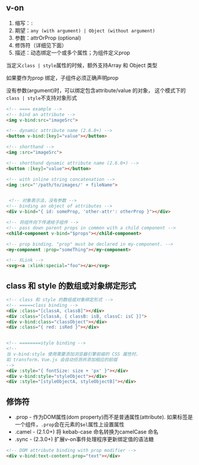 
## v-on
1. 缩写：`:`
2. 期望：`any (with argument) | Object (without argument)`
3. 参数：attrOrProp (optional)
4. 修饰符（详细见下面）
5. 描述：动态绑定一个或多个属性；为组件定义prop

当定义`class | style`属性的时候，额外支持Array 和 Object 类型

如果要作为prop 绑定，子组件必须正确声明prop

没有参数(argument)时，可以绑定包含attribute/value 的对象， 这个模式下的`class | style`不支持对象形式


```html
<!-- ==== example -->
<!-- bind an attribute -->
<img v-bind:src="imageSrc">

<!-- dynamic attribute name (2.6.0+) -->
<button v-bind:[key]="value"></button>

<!-- shorthand -->
<img :src="imageSrc">

<!-- shorthand dynamic attribute name (2.6.0+) -->
<button :[key]="value"></button>

<!-- with inline string concatenation -->
<img :src="'/path/to/images/' + fileName">


 <!-- 对象表示法，没有参数 -->
<!-- binding an object of attributes -->
<div v-bind="{ id: someProp, 'other-attr': otherProp }"></div>

<!-- 将组件向下传递给子组件 -->
<!-- pass down parent props in common with a child component -->
<child-component v-bind="$props"></child-component>

<!-- prop binding. "prop" must be declared in my-component. -->
<my-component :prop="someThing"></my-component>

<!-- XLink -->
<svg><a :xlink:special="foo"></a></svg>
```

## class 和 style 的数组或对象绑定形式
```html
<!-- class 和 style 的数组或对象绑定形式 -->
<!-- =====class binding -->
<div :class="[classA, classB]"></div>
<div :class="[classA, { classB: isB, classC: isC }]">
<div v-bind:class="classObject"></div>
<div :class="{ red: isRed }"></div>


<!-- ========style binding -->
<!-- 
当 v-bind:style 使用需要添加浏览器引擎前缀的 CSS 属性时，
如 transform，Vue.js 会自动侦测并添加相应的前缀 
-->
<div :style="{ fontSize: size + 'px' }"></div>
<div v-bind:style="styleObject"></div>
<div :style="[styleObjectA, styleObjectB]"></div>
```

## 修饰符
* .prop - 作为DOM属性(dom property)而不是普通属性(attribute). 如果标签是一个组件，`.prop`会在元素的`$el`属性上设置属性
* .camel - (2.1.0+) 将 kebab-case 命名转换为camelCase 命名
* .sync - (2.3.0+) 扩展v-on事件处理程序更新绑定值的语法糖

```html
<!-- DOM attribute binding with prop modifier -->
<div v-bind:text-content.prop="text"></div>
```
